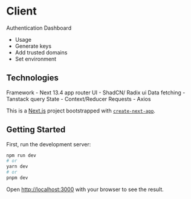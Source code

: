 # Client

Authentication
Dashboard

- Usage
- Generate keys
- Add trusted domains
- Set environment

## Technologies

Framework - Next 13.4 app router
UI - ShadCN/ Radix ui
Data fetching - Tanstack query
State - Context/Reducer
Requests - Axios

This is a [Next.js](https://nextjs.org/) project bootstrapped with [`create-next-app`](https://github.com/vercel/next.js/tree/canary/packages/create-next-app).

## Getting Started

First, run the development server:

```bash
npm run dev
# or
yarn dev
# or
pnpm dev
```

Open [http://localhost:3000](http://localhost:3000) with your browser to see the result.

